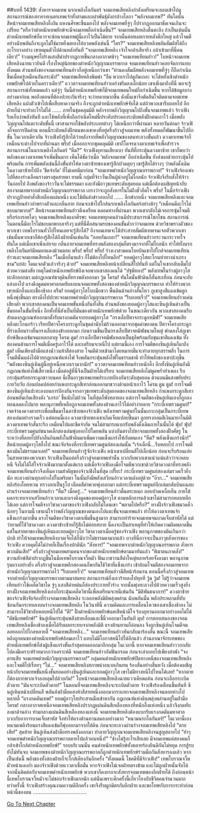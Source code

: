 ##บทที่ 1439: สังหารจอมเทพ
นรกเพลิงโลกันตร์
จอมเทพเสียหลิงกำลังเตรียมจะลอบเข้าไปดูสถานการณ์ของทายาทเนตรเทพเจ้าทั้งสามและเผ่าพันธุ์มังกรล้างโลกา
“พลังจอมเทพ?”
ทันใดนั้น สีหน้าจอมเทพเสียหลิงอึ้งงัน แหงนศีรษะขึ้นมองไป
พลังจอมเทพที่จู่ๆ ก็ปรากฏออกมาชัดเจนเกินจะเปรียบ
“หรือว่าตำหนักเทพยักษ์จะมีจอมเทพถือกำเนิดขึ้น?”
จอมเทพเสียหลิงตื่นตะลึง
ถ้าเป็นเช่นนั้น ตำหนักเทพยักษ์ก็ควรจะซ่อนจอมเทพผู้นี้เอาไว้เป็นไม้ตาย จากนั้นค่อยเผยกายหลังศึกใหญ่ แล้วโจมตีอย่างฉับพลันถึงจะถูกไม่ใช่มาหยิ่งผยองโอ้อวดพลังเช่นนี้
“ใคร?”
จอมเทพเสียหลิงพลันสัมผัสได้ถึงอะไรบางอย่าง เขาหมุนตัวไปด้านหลังทันที
“จอมเทพเสียหลิง เจ้าใจกล้าเสียจริง กล้าเข้ามาที่นี่คนเดียว!”
ร่างมนุษย์โปร่งแสงสีดำปรากฏกายขึ้นกลางอากาศช้าๆ
“จอมเทพเทียนฮ่าว!”
ใบหน้าจอมเทพเสียหลิงฉายแววยินดี
เรื่องใหญ่น้อยของตำหนักวิญญาณบรรพกาล จอมเทพเทียนฮ่าวคอยจัดการแทบทั้งหมด ส่วนพลังของจอมเทพเทียนฮ่าวก็อยู่เหนือกว่าเขา
“ท่านคงสัมผัสพลังจอมเทพที่จู่ๆ ก็ถือกำเนิดขึ้นเมื่อครู่เหมือนกันกระมัง!”
จอมเทพเสียหลิงพึมพำ
“อืม พวกเราไปดูกันเถอะ จะได้หยั่งเชิงตำหนักเทพยักษ์ไปด้วยในคราวเดียว!”
แววตาจอมเทพเทียนฮ่าวเคร่งขรึมลงเล็กน้อย
เขาเพิ่งมาถึงที่นี่ พอจะรู้สถานการณ์ทั้งหมดแล้ว แต่จู่ๆ วันนี้ตำหนักเทพยักษ์ก็มีจอมเทพคนใหม่ถือกำเนิดขึ้น
หากได้ข้อมูลบางอย่างมาก่อน พอถึงตอนที่ต้องปะทะกันจริงๆ จะง่ายดายมากขึ้น
ดังนั้นเขาจึงตัดสินใจติดตามจอมเทพเสียหลิง แฝงตัวเข้าไปเพื่อสืบหาความจริง
ถึงจะถูกตำหนักเทพยักษ์จับได้ แต่ถ้าพวกเขารีบถอยไป อีกฝ่ายก็น่าจะทำอะไรไม่ได้
......
ภายในชุดคลุมมิติ
หลังจากพลังวิญญาณไปถึงขั้นจอมเทพแล้ว จ้าวเฟิงรีบเก็บงำพลังทันที และใช้พลังที่เพิ่งถือกำเนิดใหม่นี้ประคับประคองระดับพลังฝึกตนเอาไว้
เมื่อพลังวิญญาณไปแตะระดับขั้นนี้ เขาสามารถใช้พลังประเภทต่างๆ ได้เหนือกว่าที่ผ่านมา
หลายวันต่อมา จ้าวเฟิงก็จบการปิดด่าน
ตอนนี้ระดับพลังฝึกตนของเขาคงที่อยู่ครึ่งก้าวสู่จอมเทพ พลังทั้งหมดก็พัฒนาขึ้นไปอีกขั้น
ในเวลาเดียวกัน จ้าวเฟิงยังรู้สึกได้ว่าหลังจากที่พลังวิญญาณของตนทะลวงขั้นแล้ว ดวงตาเทพเจ้าก็เหมือนจะต่างไปจากที่ผ่านมา
พรึ่บ!
เมื่อออกจากชุดคลุมมิติ เขาก็โคจรดวงตาเทพเจ้าเพื่อสำรวจสถานการณ์ในนรกเพลิงโลกันตร์
“หืม?”
จ้าวเฟิงอุทานเสียงเบา
ทันทีที่กระตุ้นดวงตาซ้าย เขาก็พบว่าพลังของดวงตาเทพเจ้าเพิ่มขึ้นมาก เห็นได้ชัดว่าเมื่อ ‘พลังจอมเทพ’ ถือกำเนิดขึ้น ยังส่งผลช่วยกระตุ้นไปพร้อมกัน
การเพิ่มพลังเช่นนี้ถึงขั้นทำให้ดวงตาซ้ายของเขารู้สึกปวดตุบๆ
เขารู้สึกได้รางๆ ว่าพลังดั้งเดิมในดวงตาซ้ายไปถึง ‘ขีดจำกัด’ ที่ไม่เคยมีมาก่อน
“จอมเทพตำหนักวิญญาณบรรพกาล!”
จ้าวเฟิงจ้องเพ่งไปที่สองร่างเลือนรางตรงสุดสายตา
ยามนี้ กลุ่มที่จ้าววั่นเป็นผู้นำอยู่ไม่ไกลนัก จ้าวเฟิงจึงรีบสั่งให้จ้าววั่นถอยไป
ถึงพลังของจ้าววั่นจะไม่ธรรมดา และยังมีอาวุธเทพระดับสุดยอด แต่เมื่อต้องเผชิญหน้ากับสองจอมเทพจากตำหนักวิญญาณบรรพกาล เกรงว่าจะถูกสังหารในไม่ถึงชั่วอึดใจ
พรึ่บ!
ในมือจ้าวเฟิงปรากฏป้ายคำสั่งสีเหลืองแผ่นหนึ่ง และใช้มันส่งข่าวออกไป
......
อีกฟากหนึ่ง จอมเทพเสียหลิงและจอมเทพเทียนฮ่าวอำพรางตัวและกลิ่นอาย ก่อนจะเข้าไปใกล้นรกเพลิงโลกันตร์อย่างช้าๆ
“เหมือนมีอะไรไม่ชอบมาพากล!”
สีหน้าจอมเทพเทียนฮ่าวตึงเครียด
ตลอดทางที่ผ่านมา พวกเขากลับไม่เจอการซุ่มโจมตีหรือร่องรอยใดๆ
จอมเทพเสียหลิงผงกศีรษะ จอมเทพทุกคนล้วนมีประสบการณ์โชกโชน สถานการณ์ในตอนนี้มีอะไรไม่ชอบมาพากลจริงๆ
แต่ที่นี่คือสนามรบของคนขั้นต่ำกว่าจอมเทพ ด้วยวิชาพรางตัวของพวกเขา เทพโบราณทั่วไปไหนเลยจะรู้สึกได้?
ถึงจอมเทพจะใช้ประสาทสัมผัสเทพจนเจอตัวพวกเขา เช่นนั้นพวกเขาก็ต้องรู้สึกได้ถึงฝ่ายนั้นเช่นกัน
“ถอยกันเถอะ!”
จอมเทพเทียนฮ่าวกระวนกระวายใจทันใด
แต่เมื่อเขาเพิ่งเอ่ยจบ กลิ่นอายจอมเทพที่ทรงพลังสองกลุ่มก็ตรงมาจากที่ไม่ไกลนัก ทำให้ทั้งนรกเพลิงโลกันตร์มีหมอกแดงม้วนตลบ
พรึ่บ! พรึ่บ! พรึ่บ!
ร่างเงาสามคนโบยบินเขาไปใกล้จอมเทพเทียนฮ่าวและจอมเทพเสียหลิง
“ในเมื่อก็มาแล้ว ก็ไม่ต้องไปไหนอีก!”
ยอดผู้อาวุโสตะโกนท่าทางน่าเกรงขาม“แย่ล่ะ โดนเจอตัวแล้วจริงๆ ด้วย!”
จอมเทพเสียหลิงหน้าเปลี่ยนสีไปทันที
แต่ในใจเขากลับเต็มไปด้วยความสงสัย เหตุใดตำหนักเทพยักษ์ถึงเจอพวกเขาสองคนได้
“ปฐพีทอง!”
พลังเทพในร่างผู้อาวุโสทะลักออกมา แผ่กฎเกณฑ์ธาตุดินที่ทรงพลังออกมา
วู้ม โครม!
ทันใดนั้นฟ้าดินก็สั่นสะเทือน ก่อนจะอับแสงลงไป
แรงดึงดูดมหาศาลกดทับลงบนจอมเทพทั้งสองของตำหนักวิญญาณบรรพกาล ทำให้ร่างพวกเขาหนักอึ้งและเชื่องช้าลง
ครืน!
ยอดผู้อาวุโสโบกมือขวา พื้นดินด้านล่างสั่นไหว ภูเขาสูงสีแดงเข้มลูกหนึ่งพุ่งขึ้นมา ตรงดิ่งไปปะทะจอมเทพตำหนักวิญญาณบรรพกาล
“รีบถอยเร็ว!”
จอมเทพเทียนฮ่าวแค่นเสียงต่ำ
พวกเขาสองคนเป็นจอมเทพขั้นหนึ่งกันทั้งสิ้น ส่วนพลังของยอดผู้อาวุโสและซินอู๋เหินต่างเป็นชั้นยอดในขั้นที่หนึ่ง อีกทั้งที่นี่ยังเป็นที่มั่นของตำหนักเทพยักษ์ด้วย
ในขณะเดียวกัน พวกเขาสองคนรีบสำแดงกฎเกณฑ์ออกมาตั้งรับแรงกดดันจากยอดผู้อาวุโส
“กรงเล็บปีศาจกระดูกทมิฬ!”
จอมเทพเสียหลิงตะโกนกร้าว เรียกปีศาจโครงกระดูกในชุดดำนับไม่ถ้วนออกมาจากชุดดำของตน
ปีศาจโครงกระดูกที่ร่างเลือนรางยื่นกรงเล็บสองข้างออกมา ก่อนรวมขึ้นเป็นกรงเล็บปีศาจทมิฬขนาดใหญ่ ฟาดลงใส่ภูเขายักษ์สีแดงเข้มจนแหลกลาญ
โครม ตูม!
กรงเล็กปีศาจทมิฬแหลกเป็นธุลีพร้อมกับขุนเขาสีแดงเข้ม
ทั้งสองคนต้านการโจมตีเมื่อครู่เอาไว้ได้ และเตรียมจะหนีไป
แต่ยามนี้เอง การโจมตีของซินอู๋เหินก็มาถึง
ตูม!
เห็นเพียงฝ่ามือแสงน้ำวนห้าสีสองสาย โจมตีด้วยเข้ามาโดยหมายมั่นจะทำลายทุกสรรพสิ่ง
ในการโจมตีนั้นแฝงไปด้วยกฎเกณฑ์แห่งไฟ จึงพลันกระตุ้นพลังไฟในธรรมชาติ ทำให้พลังของเขาปะทุขึ้น
“พลังของซินอู๋เหินผู้นี้อยู่เหนือพวกเรามากนัก!”
แววตาจอมเทพเทียนฮ่าวหนักอึ้ง
อีกทั้งซินอู๋เหินยังมีกฎเกณฑ์แห่งไฟเสี้ยวหนึ่ง เมื่อต่อสู้ที่นี่จึงเป็นฝ่ายได้เปรียบ
จอมเทพเสียหลิงไม่พูดพร่ำทำเพลง รีบกระตุ้นสร้อยกระดูกขาวบนคอ
นี่เป็นอาวุธเทพเทพประเภทป้องกันระดับสุดยอด ด้านบนมีแสงขยับประกายวิบวับ ก่อนปลดปล่อยกำแพงกระดูกสีเทาอ่อนออกมาขวางด้านหน้าเอาไว้
โครม ตูม ตูม!
การโจมตีของซินอู๋เหินปะทะลงบนการป้องกันจากอาวุธเทพระดับสุดยอดของจอมเทพเสียหลิง
กำแพงกระดูกสีเทาอ่อนพลันเกิดเสียงดัง ‘แกรก’ ขึ้นนับไม่ถ้วน ในที่สุดก็พังทลายลง
แต่การโจมตีของซินอู๋เหินเองก็ถูกลงทอนลดลงไปมาก พลานุภาพที่เหลือถูกจอมเทพทั้งสองต้านเอาไว้ได้อย่าง่ายดาย
“กระบี่เทพรวมศูนย์!”
เจตจำนงดวงตากระเพื่อมขึ้นมาในตาซ้ายของจ้าวเฟิง พลังเทพรวมศูนย์ในนั้นเกาะกลุ่มเป็นกระบี่เทพสองเล่มอย่างรวดเร็ว
แต่ตอนนี้เอง ดวงตาซ้ายของเขาเกิดเจ็บแปลบขึ้นมา
ลูกทรงกลมสีเงินมายาในมิติดวงตาเทพเจ้าสั่นระริก เหมือนไปแตะขีดจำกัด จนไม่สามารถแบกรับพลังดั้งเดิมภายในนั้นได้
ฟุ่บ! ฟุ่บ!
กระบี่เทพรวมศูนย์ขนาดเล็กสองเล่มพุ่งออกไปโดยพลัน แบ่งกันตรงไปหาจอมเทพทั้งสองฝั่งศัตรู ในระหว่างที่ลอยไปยังกลืนกินพลังในฟ้าดินมาเพิ่มความแข็งแกร่งให้กับตนเอง
“หืม? พลังแข็งแกร่งนัก!”
สีหน้ายอดผู้อาวุโสอึ้งไป ขณะจับจ้องที่กระบี่เทพรวมศูนย์สองเล่มนั้น
“เจ้าเด็กนี่...รีบหลบไป การโจมตีของมันไม่ธรรมดาเลย!”
จอมเทพเทียนฮ่าวรู้จักจ้าวเฟิง หน้าเขาเปลี่ยนสีไปเล็กน้อย ก่อนจะรีบร้อนเอ่ย
ในสายตาของพวกเขา จ้าวเฟิงเป็นแค่ครึ่งก้าวสู่จอมเทพเท่านั้น บวกกับพวกเขาแน่วแน่แล้วว่าจะหลบหนี จึงไม่ได้ใส่ใจจ้าวเฟิงมากมาตั้งแต่แรก
แต่เมื่อจ้าวเฟิงลงมือโจมตีพวกเขาด้วยวิชาดวงตาที่ทรงพลัง จอมเทพเทียนฮ่าวจึงเห็นความสำคัญของจ้าวเฟิงในที่สุด
เปรี๊ยะ!
กระบี่เทพรวมศูนย์สองเล่มรวดเร็วยิ่งนัก ทะลวงผ่านทุกอย่างไปในพริบตา ในนั้นยังมีพลังเสวียนอ้าวเวลาแฝงอยู่ด้วย
“อ๊าก...”
จอมเทพเสียหลิงร้องโหยหวน ทรวงอกเป็นรูโบ๋ เลือดสีดำพวยพุ่งออกมา
แต่กระบี่เทพรวมศูนย์อีกเล่มกลับบินแฉลบผ่านร่างจอมเทพเทียนฮ่าว
“หืม? เมื่อครู่...”
จอมเทพเทียนฮ่าวตื่นตระหนก ลอบปาดเหงื่อเย็น
ภายใต้ผลกระทบจากเสวียนอ้าวเวลาและแรงดึงดูดของยอดผู้อาวุโส ตามหลักการแล้วเขาไม่สามารถหลบหลีกได้เลย
แต่การโจมตีจากวิชาดวงตาของจ้าวเฟิงกลับไม่โดนเขา
“พลาดไปหรือ?”
ทางฝั่งจ้าวเฟิงขมวดคิ้วน้อยๆ
ในยามนี้ เขาแน่ใจว่าพลังวิญญาณของตนเองไปแตะขั้นจอมเทพแล้ว ทำให้ดวงตาเทพเจ้าแข็งแกร่งมากขึ้น แรงโจมตีของวิชาดวงตาเพิ่มขึ้นสูงมาก สามารถทำร้ายจอมเทพจนบาดเจ็บสาหัสได้
แต่ว่ายามที่ใช้วิชาดวงตา ดวงตาข้างซ้ายก็รู้สึกไม่ค่อยสบาย นี่คงจะเป็นสาเหตุที่ทำให้เกิดความผิดพลาดขึ้น
แต่ในสายตาของซินอู๋เหินและยอดผู้อาวุโส วิชาดวงตาเมื่อครู่ของจ้าวเฟิง พลานุภาพของมันเกินกว่าปกติ ทำให้จอมเทพเสียหลิงบาดเจ็บได้ก็นับว่าไม่ธรรมดามากแล้ว
บางทีนี่อาจจะเป็นอาวุธสังหารของจ้าวเฟิง ควบคุมได้ไม่ง่ายก็เป็นเรื่องปกตินัก
“สังหาร!”
“จอมเทพจากตำหนักวิญญาณบรรพกาล สังหารพวกมันเสีย!”
ครึ่งก้าวสู่จอมเทพสามคนจากของตำหนักเทพยักษ์ตามมาทันแล้ว
“พิฆาตนภาคลั่ง!”
ขวานยักษ์สีดำปรากฏขึ้นในมือเทพโบราณจวี้หมัว ฟันเงาขวานสีดำใหญ่หลายร้อยจั้งลงมา พลานุภาพรุนแรงอย่างยิ่ง
ครึ่งก้าวสู่จอมเทพอีกสองคนก็พากันใช้วิชาที่แข็งแกร่ง เข้าล้อมโจมตีสองจอมเทพจากตำหนักวิญญาณบรรพกาลไว้
“รีบถอยเร็ว!”
จอมเทพเทียนฮ่าวมีสีหน้าร้อนรน
ตอนนี้ครึ่งก้าวสู่จอมเทพจากตำหนักวิญญาณบรรพกาลตามมาสมทบ สถานการณ์ยิ่งเลวร้ายลงไปทุกที
วู้ม วู้ม!
ไม่รู้ว่าจอมเทพเทียนฮ่าวใช้เคล็ดวิชาใด จู่ๆ แสงสีดำหม่นก็ส่องประกายทั่วร่าง จากนั้นพุ่งทะลวงไปด้วยความเร็วสูงยิ่ง
ทางฝั่งจอมเทพเสียหลิงเองก็กระตุ้นเคล็ดวิชานี้เพื่อเตรียมจะหนีเช่นกัน
“มิติพันธนาการ!”
ดวงตาซ้ายของจ้าวเฟิงจับจ้องที่ร่างจอมเทพเสียหลิง ระลอกพลังมิติพลุ่งพล่าน
ฉับพลันนั้น พลังประหลาดที่ทับซ้อนกันกระทบลงบนร่างจอมเทพเสียหลิง
ในวินาทีนี้ ความคิดและการเคลื่อนไหวของเขาเชื่องช้าลง ไม่สามารถใช้วิชาลับหลบหนีไปได้
“ดี!”
ฝั่งตำหนักเทพยักษ์เผยสีหน้าดีใจ ร้องอุทานออกมาอย่างอดไม่ได้
“ดัชนีเทพยักษ์!”
ซินอู๋เหินกระตุ้นพลังสายเลือดและชี้นิ้วออกมาในทันที
ตุบ!
การตอบสนองของจอมเทพเสียหลิงเชื่องช้าลงเมื่อได้รับผลกระทบจากพลังมิติ แรงต้านทานก็อ่อนลง จึงถูกซินอู๋เหินโจมตีจนลอยออกไปไกลหลายลี้
“จอมเทพเสียหลิง...”
จอมเทพเทียนฮ่าวหันกลับมาร้องลั่น
ขณะนี้ จอมเทพเสียหลิงถูกคนของตำหนักเทพยักษ์ล้อมเอาไว้ แทบไม่มีโอกาสหนีไปได้อีกแล้ว
ส่วนอาณาจักรเทพของตำหนักเทพยักษ์ก็ส่งผู้แข็งแกร่งขั้นเก้าสุดยอดออกมาอีกกลุ่ม
ในเวลานี้ หากจอมเทพเทียนฮ่าววกกลับไปคงมีเคราะห์ร้ายมากกว่าเคราะห์ดี
จอมเทพเทียนฮ่าวกัดฟันกรอด ก่อนจะล่าถอยไปเพียงลำพัง
“จงตายเสีย จอมเทพตำหนักวิญญาณบรรพกาล!”
กลุ่มคนตำหนักเทพยักษ์ปิดทางหนีของจอมเทพเสียหลิงและโจมตีไปเรื่อยๆ
“ไม่...”
จอมเทพเสียหลิงสภาพน่าอนาถเกินทน ร้องลั่นอย่างสิ้นหวัง
เมื่อต้องเผชิญหน้ากับจอมเทพขั้นหนึ่งชั้นยอดอย่างซินอู๋เหินและยอดผู้อาวุโส เขาไม่มีทางหนีไปไหนได้เลย!
“หากตาย ก็ต้องลากพวกเจ้าลงหลุมไปด้วยกัน!”
ใบหน้าจอมเทพเสียหลิงฉายแววเคียดแค้น ก่อนจะเลือกระเบิดตัวตาย
“มันจะระเบิดตัวตาย!”
ในตอนที่จอมเทพเสียหลิงจะระเบิดตัวตาย จ้าวเฟิงร้องเตือนขึ้นทันที
ซินอู๋เหินหน้าเปลี่ยนสี พลันส่งฝ่ามือแสงห้าสีสายหนึ่งออกมากระแทกจอมเทพเสียหลิงจนลอยห่างไปหลายลี้
“แรงกดดันเทพ!”
ยอดผู้อาวุโสประสานมือเข้าหากัน กฎเกณฑ์แห่งดินพลุ่งพล่านอยู่ในฝ่ามือ
โครม!
กลางอากาศเหนือจอมเทพเสียหลิงปรากฏแผ่นดินสีเหลืองทองที่หนักอึ้งแห่งหนึ่ง แล้วจึงกดทับลงมาด้านล่าง
ท่ามกลางแผ่นดินสีเหลืองทองแห่งนี้ จอมเทพเสียหลิงต้องแบกรับแรงกดดันมหาศาล บวกกับอาการบาดเจ็บสาหัส จึงทำให้แรงต้านทานลดลงอย่างมาก
“หนามนรกโลกันตร์!”
ในเวลานี้เอง หนามเพลิงร้อนแรงสีแดงเข้มก็พุ่งออกมาจากใต้ดิน ก่อนจะทะลวงผ่านร่างจอมเทพเสียหลิงไป
“ตายเสีย!”
สุดท้าย ซินอู๋เหินส่งฝ่ามือทรงพลังออกมา ทำลายวิญญาณจอมเทพเสียหลิงจนสูญสลายไป
“ฮ่าๆ จอมเทพตำหนักวิญญาณบรรพกาลตายไปแล้วคนหนึ่ง!”
“ช่างไม่รู้อะไรเสียเลย มีจอมเทพแค่สองคนก็กล้าเข้าใกล้ตำหนักเทพยักษ์!”
รอบบริเวณนั้น คนตำหนักเทพยักษ์ทั้งหลายร้องยินดีกันไม่หยุด
การสู้รบยังไม่ทันจบ จอมเทพของตำหนักวิญญาณบรรพกาลก็ถูกตำหนักเทพยักษ์ร่วมมือกันสังหารลงแล้ว
หากเป็นเช่นนี้ พลังของทั้งสองฝ่ายก็จะใกล้เคียงกันอีกครั้ง
“ทั้งหมดนี้ โชคดีที่มีจ้าวเฟิง!”
เทพโบราณจวี้หมัวหน้าแดงก่ำ มองจ้าวเฟิงด้วยแววตาเชื่อมั่น
หากจ้าวเฟิงไม่เจอฝ่ายตรงข้าม และไม่ถูกฝ่ายนั้นจับได้ จากนั้นติดต่อกับจอมเทพตำหนักเทพยักษ์ พวกเขาก็คงยากจะสังหารจอมเทพของอีกฝ่ายได้
ถึงก่อนหน้านี้เทพโบราณจวี้หมัวจะไม่ชอบจ้าวเฟิงมากนัก แต่นั่นเพราะศึกครั้งนี้เกี่ยวโยงกับชีวิตคนจำนวนมาก
ทว่าครั้งนี้ จ้าวเฟิงสร้างคุณงามความดีอีกครั้ง เขาจึงรีบผูกมิตรกับอีกฝ่าย และขอโทษกับการกระทำก่อนหน้านี้ของตน
....................................


[Go To Next Chapter]( ./296.md)